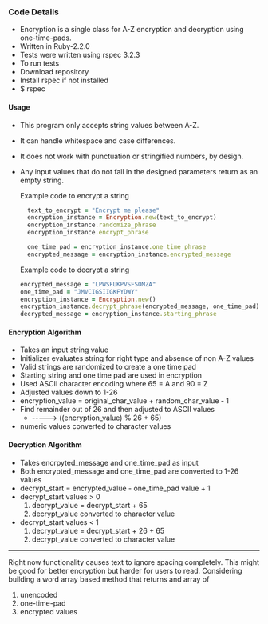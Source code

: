 
### Code Details
* Encryption is a single class for A-Z encryption and decryption using one-time-pads.
* Written in Ruby-2.2.0
* Tests were written using rspec 3.2.3
* To run tests
* Download repository
* Install rspec if not installed
* $ rspec


#### Usage
* This program only accepts string values between A-Z.
* It can handle whitespace and case differences.
* It does not work with punctuation or stringified numbers, by design.
* Any input values that do not fall in the designed parameters return as an empty string.

  Example code to encrypt a string
  ``` ruby
    text_to_encrypt = "Encrypt me please"
    encryption_instance = Encryption.new(text_to_encrypt)
    encryption_instance.randomize_phrase
    encryption_instance.encrypt_phrase

    one_time_pad = encryption_instance.one_time_phrase
    encrypted_message = encryption_instance.encrypted_message
    ```

    Example code to decrypt a string
    ```ruby
    encrypted_message = "LPWSFUKPVSFSOMZA"
    one_time_pad = "JMVCIGSIIGKFYDWY"
    encryption_instance = Encryption.new()
    encryption_instance.decrypt_phrase(encrypted_message, one_time_pad)
    decrypted_message = encryption_instance.starting_phrase
    ```


#### Encryption Algorithm
* Takes an input string value
* Initializer evaluates string for right type and absence of non A-Z values
* Valid strings are randomized to create a one time pad
* Starting string and one time pad are used in encryption
* Used ASCII character encoding where 65 = A and 90 = Z
* Adjusted values down to 1-26
* encryption_value = original_char_value + random_char_value - 1
* Find remainder out of 26 and then adjusted to ASCII values
  * -----> ((encryption_value) % 26 + 65)
* numeric values converted to character values


#### Decryption Algorithm
  * Takes encrpyted_message and one_time_pad as input
  * Both encrypted_message and one_time_pad are converted to 1-26 values
  * decrypt_start = encrypted_value - one_time_pad value + 1
  * decrypt_start values > 0
    1. decrypt_value = decrypt_start + 65
    2. decrypt_value converted to character value
  * decrypt_start values < 1
    1. decrypt_value = decrypt_start + 26 + 65
    2. decrypt_value converted to character value


---------------------------------------------------
Right now functionality causes text to ignore spacing completely.
This might be good for better encryption but harder for users to read.
Considering building a word array based method that returns and array of
1. unencoded
2. one-time-pad
3. encrypted values
